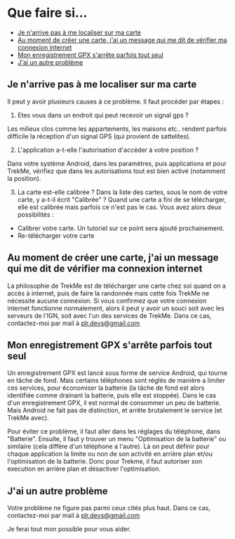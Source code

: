 # Que faire si...

* [Je n'arrive pas à me localiser sur ma carte](#TOC-loc)
* [Au moment de créer une carte, j'ai un message qui me dit de vérifier ma connexion internet](#TOC-no-internet)
* [Mon enregistrement GPX s'arrête parfois tout seul](#TOC-record-gpx-stop)
* [J'ai un autre problème](#TOC-other)


## <a name="TOC-loc"></a>Je n'arrive pas à me localiser sur ma carte

Il peut y avoir plusieurs causes à ce problème. Il faut procéder par étapes :

1. Etes vous dans un endroit qui peut recevoir un signal gps ? 

  Les milieux clos comme les appartements, les maisons etc.. rendent parfois difficile la réception 
  d'un signal GPS (qui provient de sattelites).

2. L'application a-t-elle l'autorisation d'accéder à votre position ? 

  Dans votre système Android, dans les paramètres, puis applications et pour TrekMe, vérifiez que 
  dans les autorisations tout est bien activé (notamment la position).

3. La carte est-elle calibrée ?
  Dans la liste des cartes, sous le nom de votre carte, y a-t-il écrit "Calibrée" ? 
  Quand une carte a fini de se télécharger, elle est calibrée mais parfois ce n'est pas le cas. Vous 
  avez alors deux possibilités :
  
  * Calibrer votre carte. Un tutoriel sur ce point sera ajouté prochainement.
  * Re-télécharger votre carte

## <a name="TOC-no-internet"></a> Au moment de créer une carte, j'ai un message qui me dit de vérifier ma connexion internet

La philosophie de TrekMe est de télécharger une carte chez soi quand on a accès à internet, puis de 
faire la randonnée mais cette fois TrekMe ne nécessite aucune connexion.
Si vous confirmez que votre connexion internet fonctionne normalement, alors il peut y avoir un souci
soit avec les serveurs de l'IGN, soit avec l'un des services de TrekMe. Dans ce cas, contactez-moi
par mail à plr.devs@gmail.com

## <a name="TOC-record-gpx-stop"></a> Mon enregistrement GPX s'arrête parfois tout seul

Un enregistrement GPX est lancé sous forme de service Android, qui tourne en tâche de fond. 
Mais certains téléphones sont réglés de manière a limiter ces services, pour économiser la 
batterie (la tâche de fond est alors identifiée comme drainant la batterie, puis elle est stoppée).
Dans le cas d'un enregistrement GPX, il est normal de consommer un peu de batterie. Mais Android ne
fait pas de distinction, et arrête brutalement le service (et TrekMe avec).

Pour éviter ce problème, il faut aller dans les réglages du téléphone, dans "Batterie". Ensuite, il 
faut y trouver un menu "Optimisation de la batterie" ou similaire (cela diffère d'un téléphone a 
l'autre). Là on peut définir pour chaque application la limite ou non de son activité en arrière plan
et/ou l'optimisation de la batterie. 
Donc pour Trekme, il faut autoriser son execution en arrière plan et désactiver l'optimisation.

## <a name="TOC-other"></a> J'ai un autre problème

Votre problème ne figure pas parmi ceux cités plus haut. Dans ce cas, contactez-moi par mail à plr.devs@gmail.com

Je ferai tout mon possible pour vous aider.



